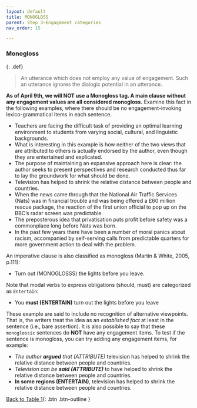 ```yaml
---
layout: default
title: MONOGLOSS
parent: Step 3–Engagement categories
nav_order: 15

---
```


### Monogloss

{: .def}
>An utterance which does not employ any value of engagement. Such an utterance ignores the dialogic potential in an utterance.

**As of April 9th, we will NOT use a Monogloss tag. A main clause without any engagement values are all considered monogloss.**
Examine this fact in the following examples, where there should be no engagement-invoking lexico-grammatical items in each sentence.

- Teachers are facing the difficult task of providing an optimal learning environment to students from varying social, cultural, and linguistic backgrounds.
- What is interesting in this example is how neither of the two views that are attributed to others is actually endorsed by the author, even though they are entertained and explicated.
- The purpose of maintaining an expansive approach here is clear: the author seeks to present perspectives and research conducted thus far to lay the groundwork for what should be done.
- Television has helped to shrink the relative distance between people and countries.
- When the news came through that the National Air Traffic Services (Nats) was in financial trouble and was being offered a £60 million rescue package, the reaction of the first union official to pop up on the BBC’s radar screen was predictable.
- The preposterous idea that privatisation puts profit before safety was a commonplace long before Nats was born.
- In the past few years there have been a number of moral panics about racism, accompanied by self-serving calls from predictable quarters for more government action to deal with the problem.

An imperative clause is also classified as monogloss (Martin & White, 2005, p.111):
- Turn out (MONOGLOSSS) the lights before you leave.

Note that modal verbs to express obligations (should, must) are categorized as `Entertain`:
- You **must (ENTERTAIN)** turn out the lights before you leave

These example are said to include no recognition of alternative viewpoints. That is, the writers treat the idea as an *established fact* at least in the sentence (i.e., bare assertion). It is also possible to say that these `monoglossic` sentences do **NOT** have any engagement items. 
To test if the sentence is monogloss, you can try adding any engagement items, for example:
- _The author **argued** that (ATTRIBUTE)_ television has helped to shrink the relative distance between people and countries.
- _Television can be **said (ATTRIBUTE)**_ to have helped to shrink the relative distance between people and countries.
- **In some regions (ENTERTAIN)**, television has helped to shrink the relative distance between people and countries.


[Back to Table 1](index.md#table-1-categories-of-engagement-moves){: .btn .btn-outline }
